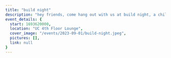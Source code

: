 ```yaml
---
title: "build night"
description: "hey friends, come hang out with us at build night, a chill evening for project hacking / show & tell! first part of the night: snacks, vibes, and building cool things. the last 20 mins or so will be for anyone who's down to showcase — either a project from the evening or something else you've been working on :)"
event_details: {
  start: 1693620000,
  location: "UC 4th Floor Lounge",
  cover_image: "/events/2023-09-01/build-night.jpeg",
  pictures: [],
  link: null
}
---
```

